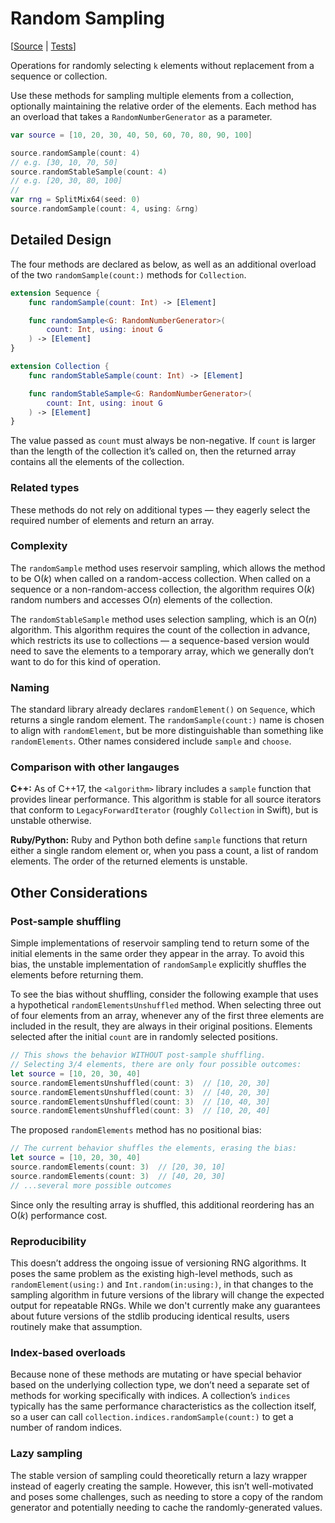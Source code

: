 # Random Sampling

[[Source](https://github.com/apple/swift-algorithms/blob/main/Sources/Algorithms/RandomSample.swift) | 
 [Tests](https://github.com/apple/swift-algorithms/blob/main/Tests/SwiftAlgorithmsTests/RandomSampleTests.swift)]

Operations for randomly selecting `k` elements without replacement from a
sequence or collection.

Use these methods for sampling multiple elements from a collection, optionally
maintaining the relative order of the elements. Each method has an overload that
takes a `RandomNumberGenerator` as a parameter.

```swift
var source = [10, 20, 30, 40, 50, 60, 70, 80, 90, 100]

source.randomSample(count: 4)
// e.g. [30, 10, 70, 50]
source.randomStableSample(count: 4)
// e.g. [20, 30, 80, 100]
//
var rng = SplitMix64(seed: 0)
source.randomSample(count: 4, using: &rng)
```

## Detailed Design

The four methods are declared as below, as well as an additional overload of the
two `randomSample(count:)` methods for `Collection`.

```swift
extension Sequence {
    func randomSample(count: Int) -> [Element]

    func randomSample<G: RandomNumberGenerator>(
        count: Int, using: inout G
    ) -> [Element]
}

extension Collection {
    func randomStableSample(count: Int) -> [Element]

    func randomStableSample<G: RandomNumberGenerator>(
        count: Int, using: inout G
    ) -> [Element]
}
```

The value passed as `count` must always be non-negative. If `count` is larger 
than the length of the collection it’s called on, then the returned array
contains all the elements of the collection.

### Related types

These methods do not rely on additional types — they eagerly select the required
number of elements and return an array.

### Complexity

The `randomSample` method uses reservoir sampling, which allows the method to be
O(_k_) when called on a random-access collection. When called on a sequence or a
non-random-access collection, the algorithm requires O(_k_) random numbers and 
accesses O(_n_) elements of the collection.

The `randomStableSample` method uses selection sampling, which is an O(_n_)
algorithm. This algorithm requires the count of the collection in advance, which
restricts its use to collections — a sequence-based version would need to save
the elements to a temporary array, which we generally don’t want to do for this
kind of operation.

### Naming

The standard library already declares `randomElement()` on `Sequence`, which
returns a single random element. The `randomSample(count:)` name is chosen to
align with `randomElement`, but be more distinguishable than something like
`randomElements`. Other names considered include `sample` and `choose`.

### Comparison with other langauges

**C++:** As of C++17, the `<algorithm>` library includes a `sample` function
that provides linear performance. This algorithm is stable for all source
iterators that conform to `LegacyForwardIterator` (roughly `Collection` in
Swift), but is unstable otherwise.

**Ruby/Python:** Ruby and Python both define `sample` functions that return
either a single random element or, when you pass a count, a list of random
elements. The order of the returned elements is unstable.

## Other Considerations

### Post-sample shuffling

Simple implementations of reservoir sampling tend to return some of the initial
elements in the same order they appear in the array. To avoid this bias, the 
unstable implementation of `randomSample` explicitly shuffles the elements 
before returning them. 

To see the bias without shuffling, consider the following example that uses a
hypothetical `randomElementsUnshuffled` method. When selecting three out of 
four elements from an array, whenever any of the first three elements are 
included in the result, they are always in their original positions. Elements 
selected after the initial `count` are in randomly selected positions.

```swift
// This shows the behavior WITHOUT post-sample shuffling.
// Selecting 3/4 elements, there are only four possible outcomes:
let source = [10, 20, 30, 40]
source.randomElementsUnshuffled(count: 3)  // [10, 20, 30]
source.randomElementsUnshuffled(count: 3)  // [40, 20, 30]
source.randomElementsUnshuffled(count: 3)  // [10, 40, 30]
source.randomElementsUnshuffled(count: 3)  // [10, 20, 40]
```

The proposed `randomElements` method has no positional bias:

```swift
// The current behavior shuffles the elements, erasing the bias:
let source = [10, 20, 30, 40]
source.randomElements(count: 3)  // [20, 30, 10]
source.randomElements(count: 3)  // [40, 20, 30]
// ...several more possible outcomes
```

Since only the resulting array is shuffled, this additional reordering has an
O(_k_) performance cost.

### Reproducibility

This doesn’t address the ongoing issue of versioning RNG algorithms. It poses
the same problem as the existing high-level methods, such as
`randomElement(using:)` and `Int.random(in:using:)`, in that changes to the
sampling algorithm in future versions of the library will change the expected
output for repeatable RNGs. While we don't currently make any guarantees about 
future versions of the stdlib producing identical results, users routinely
make that assumption.

### Index-based overloads

Because none of these methods are mutating or have special behavior based on the
underlying collection type, we don’t need a separate set of methods for working
specifically with indices. A collection’s `indices` typically has the same
performance characteristics as the collection itself, so a user can call
`collection.indices.randomSample(count:)` to get a number of random indices.

### Lazy sampling

The stable version of sampling could theoretically return a lazy wrapper
instead of eagerly creating the sample. However, this isn’t well-motivated and 
poses some challenges, such as needing to store a copy of the random generator 
and potentially needing to cache the randomly-generated values.